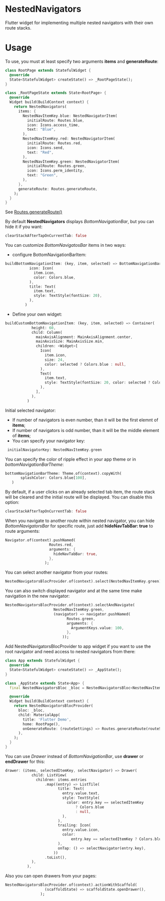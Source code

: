 # NestedNavigators

Flutter widget for implementing multiple nested navigators with their own route stacks.

# Usage
To use, you must at least specify two arguments **items** and **generateRoute**:
```dart
class RootPage extends StatefulWidget {
  @override
  State<StatefulWidget> createState() => _RootPageState();
}

class _RootPageState extends State<RootPage> {
  @override
  Widget build(BuildContext context) {
    return NestedNavigators(
      items: {
        NestedNavItemKey.blue: NestedNavigatorItem(
          initialRoute: Routes.blue,
          icon: Icons.access_time,
          text: "Blue",
        ),
        NestedNavItemKey.red: NestedNavigatorItem(
          initialRoute: Routes.red,
          icon: Icons.send,
          text: "Red",
        ),
        NestedNavItemKey.green: NestedNavigatorItem(
          initialRoute: Routes.green,
          icon: Icons.perm_identity,
          text: "Green",
        ),
      },
      generateRoute: Routes.generateRoute,
    );
  }
}
```
See [Routes.generateRoute()](https://github.com/n0vah/nested_navigators/blob/master/example/lib/routes.dart)

By default **NestedNavigators** displays *BottomNavigationBar*, but you can hide it if you want:
```dart
clearStackAfterTapOnCurrentTab: false
 ```
 You can customize *BottomNavigatosBar* items in two ways:
 - configure BottomNavigationBarItem:
 ```dart
buildBottomNavigationItem: (key, item, selected) => BottomNavigationBarItem(
            icon: Icon(
              item.icon,
              color: Colors.blue,
            ),
            title: Text(
              item.text,
              style: TextStyle(fontSize: 20),
            ),
          )
```
 - Define your own widget:
```dart
buildCustomBottomNavigationItem: (key, item, selected) => Container(
            height: 60,
            child: Column(
              mainAxisAlignment: MainAxisAlignment.center,
              mainAxisSize: MainAxisSize.min,
              children: <Widget>[
                Icon(
                  item.icon,
                  size: 24,
                  color: selected ? Colors.blue : null,
                ),
                Text(
                  item.text,
                  style: TextStyle(fontSize: 20, color: selected ? Colors.blue : null),
                ),
              ],
            ),
          )
```
Initial selected navigator:
- If number of navigators is even number, than it will be the first elemnt of **items**;
- If number of navigators is odd number, than it will be the middle element of **items**;
- You can specify your navigator key:
```dart
 initialNavigatorKey: NestedNavItemKey.green
 ```
 You can specify the color of ripple effect in your app theme or in *bottomNavigationBarTheme*:
 ```dart
bottomNavigationBarTheme: Theme.of(context).copyWith(
        splashColor: Colors.blue[100],
    )
```
By default, if a user clicks on an already selected tab item, the route stack will be cleared and the initial route will be displayed. You can disable this option:
```dart
clearStackAfterTapOnCurrentTab: false
```
When you navigate to another route within nested navigator, you can hide *BottomNavigatorsBar* for specific route, just add **hideNavTabBar: true** to route arguments:
```dart
Navigator.of(context).pushNamed(
                    Routes.red,
                    arguments: {
                      hideNavTabBar: true,
                    },
                  );
```
You can select another navigator from your routes:
```dart
NestedNavigatorsBlocProvider.of(context).select(NestedNavItemKey.green)
```
You can also switch displayed navigator and at the same time make navigation in the new navigator:
```dart
NestedNavigatorsBlocProvider.of(context).selectAndNavigate(
                      NestedNavItemKey.green,
                      (navigator) => navigator.pushNamed(
                            Routes.green,
                            arguments: {
                              ArgumentKeys.value: 100,
                            },
                          ));
```
Add NestedNavigatorsBlocProvider to app widget if you want to use the root navigator and need access to nested navigators from there:
```dart
class App extends StatefulWidget {
  @override
  State<StatefulWidget> createState() => _AppState();
}

class _AppState extends State<App> {
  final NestedNavigatorsBloc _bloc = NestedNavigatorsBloc<NestedNavItemKey>();

  @override
  Widget build(BuildContext context) {
    return NestedNavigatorsBlocProvider(
      bloc: _bloc,
      child: MaterialApp(
        title: 'Flutter Demo',
        home: RootPage(),
        onGenerateRoute: (routeSettings) => Routes.generateRoute(routeSettings),
      ),
    );
  }
}
```
You can use *Drawer* instead of *BottomNavigationBar*, use **drawer** or **endDrawer** for this:
```dart
drawer: (items, selectedItemKey, selectNavigator) => Drawer(
            child: ListView(
              children: items.entries
                  .map((entry) => ListTile(
                        title: Text(
                          entry.value.text,
                          style: TextStyle(
                            color: entry.key == selectedItemKey
                                ? Colors.blue
                                : null,
                          ),
                        ),
                        trailing: Icon(
                          entry.value.icon,
                          color:
                              entry.key == selectedItemKey ? Colors.blue : null,
                        ),
                        onTap: () => selectNavigator(entry.key),
                      ))
                  .toList(),
            ),
          ),
```
Also you can open drawers from your pages:
```dart
NestedNavigatorsBlocProvider.of(context).actionWithScaffold(
                  (scaffoldState) => scaffoldState.openDrawer(),
                );
```
